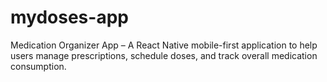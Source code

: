 # mydoses-app
Medication Organizer App – A React Native mobile-first application to help users manage prescriptions, schedule doses, and track overall medication consumption. 
